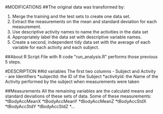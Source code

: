 #MODIFICATIONS
##The original data was transformed by:
1. Merge the training and the test sets to create one data set.
2. Extract the measurements on the mean and standard deviation for each measurement.
3. Use descriptive activity names to name the activities in the data set
4. Appropriately label the data set with descriptive variable names.
5. Create a second, independent tidy data set with the average of each variable for each activity and each subject.

##About R Script
File with R code "run_analysis.R" performs those previous 5 steps.

#DESCRIPTION
##Id variables
The first two columns - Subject and Activity - are Identifiers
*subjectId: the ID of the Subject
*activityId: the Name of the Activity performed by the subject when measurements were taken

##Measurements
All the remaining variables are the calculatd means and standard deviations of these sets of data.
Some of these measurements:
*tBodyAccMeanX
*tBodyAccMeanY
*tBodyAccMeanZ
*tBodyAccStdX
*tBodyAccStdY
*tBodyAccStdZ
*...
